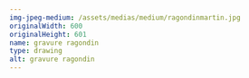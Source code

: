 ```yaml
---
img-jpeg-medium: /assets/medias/medium/ragondinmartin.jpg
originalWidth: 600
originalHeight: 601
name: gravure ragondin
type: drawing
alt: gravure ragondin
---
```

